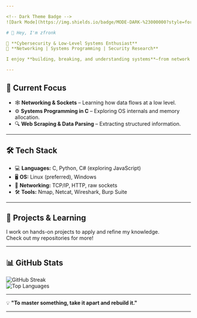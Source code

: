 ```yaml
---

<!-- Dark Theme Badge -->
![Dark Mode](https://img.shields.io/badge/MODE-DARK-%23000000?style=for-the-badge&logo=github)

# 👋 Hey, I'm zfronk  

🔹 **Cybersecurity & Low-Level Systems Enthusiast**  
🔹 **Networking | Systems Programming | Security Research**  

I enjoy **building, breaking, and understanding systems**—from network protocols to memory management.  

---
```


## 🚀 **Current Focus**  
- 🕸 **Networking & Sockets** – Learning how data flows at a low level.  
- ⚙️ **Systems Programming in C** – Exploring OS internals and memory allocation.  
- 🔍 **Web Scraping & Data Parsing** – Extracting structured information.  

---

## 🛠 **Tech Stack**  
- 💻 **Languages:** C, Python, C# (exploring JavaScript)  
- 🖥 **OS:** Linux (preferred), Windows  
- 📡 **Networking:** TCP/IP, HTTP, raw sockets  
- 🛠 **Tools:** Nmap, Netcat, Wireshark, Burp Suite  

---

## 📂 **Projects & Learning**  
I work on hands-on projects to apply and refine my knowledge.  
Check out my repositories for more!  

---

## 📊 **GitHub Stats**  

![GitHub Streak](https://streak-stats.demolab.com/?user=zfronk&theme=tokyonight)  
![Top Languages](https://github-readme-stats.vercel.app/api/top-langs/?username=zfronk&layout=compact&langs_count=6&theme=tokyonight)  

---

💡 **"To master something, take it apart and rebuild it."**  

---

